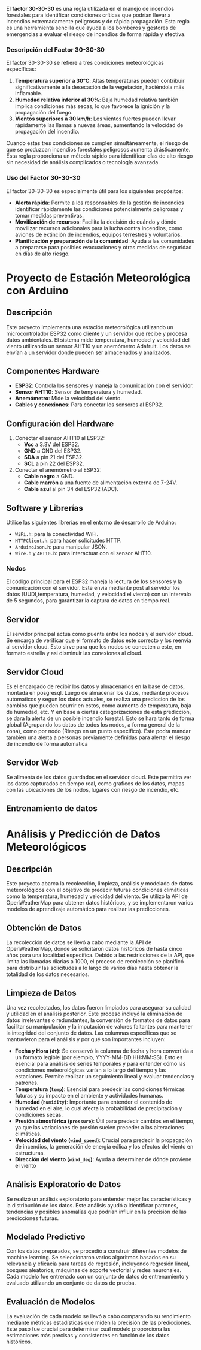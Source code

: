 El **factor 30-30-30** es una regla utilizada en el manejo de incendios forestales para identificar condiciones críticas que podrían llevar a incendios extremadamente peligrosos y de rápida propagación. Esta regla es una herramienta sencilla que ayuda a los bomberos y gestores de emergencias a evaluar el riesgo de incendios de forma rápida y efectiva.

### Descripción del Factor 30-30-30

El factor 30-30-30 se refiere a tres condiciones meteorológicas específicas:
1. **Temperatura superior a 30°C**: Altas temperaturas pueden contribuir significativamente a la desecación de la vegetación, haciéndola más inflamable.
2. **Humedad relativa inferior al 30%**: Baja humedad relativa también implica condiciones más secas, lo que favorece la ignición y la propagación del fuego.
3. **Vientos superiores a 30 km/h**: Los vientos fuertes pueden llevar rápidamente las llamas a nuevas áreas, aumentando la velocidad de propagación del incendio.

Cuando estas tres condiciones se cumplen simultáneamente, el riesgo de que se produzcan incendios forestales peligrosos aumenta drásticamente. Esta regla proporciona un método rápido para identificar días de alto riesgo sin necesidad de análisis complicados o tecnología avanzada.

### Uso del Factor 30-30-30

El factor 30-30-30 es especialmente útil para los siguientes propósitos:
- **Alerta rápida**: Permite a los responsables de la gestión de incendios identificar rápidamente las condiciones potencialmente peligrosas y tomar medidas preventivas.
- **Movilización de recursos**: Facilita la decisión de cuándo y dónde movilizar recursos adicionales para la lucha contra incendios, como aviones de extinción de incendios, equipos terrestres y voluntarios.
- **Planificación y preparación de la comunidad**: Ayuda a las comunidades a prepararse para posibles evacuaciones y otras medidas de seguridad en días de alto riesgo.


# Proyecto de Estación Meteorológica con Arduino

## Descripción
Este proyecto implementa una estación meteorológica utilizando un microcontrolador ESP32 como cliente y un servidor que recibe y procesa datos ambientales. El sistema mide temperatura, humedad y velocidad del viento utilizando un sensor AHT10 y un anemómetro Adafruit. Los datos se envían a un servidor donde pueden ser almacenados y analizados.

## Componentes Hardware
- **ESP32**: Controla los sensores y maneja la comunicación con el servidor.
- **Sensor AHT10**: Sensor de temperatura y humedad.
- **Anemómetro**: Mide la velocidad del viento.
- **Cables y conexiones**: Para conectar los sensores al ESP32.

## Configuración del Hardware
1. Conectar el sensor AHT10 al ESP32:
   - **Vcc** a 3.3V del ESP32.
   - **GND** a GND del ESP32.
   - **SDA** a pin 21 del ESP32.
   - **SCL** a pin 22 del ESP32.
2. Conectar el anemómetro al ESP32:
   - **Cable negro** a GND.
   - **Cable marrón** a una fuente de alimentación externa de 7-24V.
   - **Cable azul** al pin 34 del ESP32 (ADC).

## Software y Librerías
Utilice las siguientes librerías en el entorno de desarrollo de Arduino:
- `WiFi.h`: para la conectividad WiFi.
- `HTTPClient.h`: para hacer solicitudes HTTP.
- `ArduinoJson.h`: para manipular JSON.
- `Wire.h` y `AHT10.h`: para interactuar con el sensor AHT10.

### Nodos
El código principal para el ESP32 maneja la lectura de los sensores y la comunicación con el servidor. Este envia mediante post al servidor los datos (UUDI,temperatura, humedad, y velocidad el viento) con un intervalo de 5 segundos, para garantizar la captura de datos en tiempo real.

## Servidor
El servidor principal actua como puente entre los nodos y el servidor cloud. Se encarga de verificar que el formato de datos este correcto y los reenvia al servidor cloud. Esto sirve para que los nodos se conecten a este, en formato estrella y asi disminuir las conexiones al cloud.

## Servidor Cloud
Es el encargado de recibir los datos y almacenarlos en la base de datos, montada en posgresql. Luego de almacenar los datos, mediante procesos automaticos y segun los datos actuales, se realiza una prediccion de los cambios que pueden ocurrir en estos, como aumento de temperatura, baja de humedad, etc. Y en base a ciertas categorizaciones de esta prediccion, se dara la alerta de un posible incendio forestal. Esto se hara tanto de forma global (Agrupando los datos de todos los nodos, a forma general de la zona), como por nodo (Riesgo en un punto especifico). Este podra mandar tambien una alerta a personas previamente definidas para alertar el riesgo de incendio de forma automatica

## Servidor Web
Se alimenta de los datos guardados en el servidor cloud. Este permitira ver los datos capturados en tiempo real, como graficos de los datos, mapas con las ubicaciones de los nodos, lugares con riesgo de incendio, etc.

## Entrenamiento de datos

# Análisis y Predicción de Datos Meteorológicos

## Descripción
Este proyecto abarca la recolección, limpieza, análisis y modelado de datos meteorológicos con el objetivo de predecir futuras condiciones climáticas como la temperatura, humedad y velocidad del viento. Se utilizó la API de OpenWeatherMap para obtener datos históricos, y se implementaron varios modelos de aprendizaje automático para realizar las predicciones.

## Obtención de Datos
La recolección de datos se llevó a cabo mediante la API de OpenWeatherMap, donde se solicitaron datos históricos de hasta cinco años para una localidad específica. Debido a las restricciones de la API, que limita las llamadas diarias a 1000, el proceso de recolección se planificó para distribuir las solicitudes a lo largo de varios días hasta obtener la totalidad de los datos necesarios.

## Limpieza de Datos
Una vez recolectados, los datos fueron limpiados para asegurar su calidad y utilidad en el análisis posterior. Este proceso incluyó la eliminación de datos irrelevantes o redundantes, la conversión de formatos de datos para facilitar su manipulación y la imputación de valores faltantes para mantener la integridad del conjunto de datos. Las columnas específicas que se mantuvieron para el análisis y por qué son importantes incluyen:

- **Fecha y Hora (`dt`)**: Se conservó la columna de fecha y hora convertida a un formato legible (por ejemplo, YYYY-MM-DD HH:MM:SS). Esto es esencial para análisis de series temporales y para entender cómo las condiciones meteorológicas varían a lo largo del tiempo y las estaciones. Permite realizar un seguimiento lineal y evaluar tendencias y patrones.
- **Temperatura (`temp`)**: Esencial para predecir las condiciones térmicas futuras y su impacto en el ambiente y actividades humanas.
- **Humedad (`humidity`)**: Importante para entender el contenido de humedad en el aire, lo cual afecta la probabilidad de precipitación y condiciones secas.
- **Presión atmosférica (`pressure`)**: Útil para predecir cambios en el tiempo, ya que las variaciones de presión suelen preceder a las alteraciones climáticas.
- **Velocidad del viento (`wind_speed`)**: Crucial para predecir la propagación de incendios, la generación de energía eólica y los efectos del viento en estructuras.
- **Dirección del viento (`wind_deg`)**: Ayuda a determinar de dónde proviene el viento


## Análisis Exploratorio de Datos
Se realizó un análisis exploratorio para entender mejor las características y la distribución de los datos. Este análisis ayudó a identificar patrones, tendencias y posibles anomalías que podrían influir en la precisión de las predicciones futuras.

## Modelado Predictivo
Con los datos preparados, se procedió a construir diferentes modelos de machine learning. Se seleccionaron varios algoritmos basados en su relevancia y eficacia para tareas de regresión, incluyendo regresión lineal, bosques aleatorios, máquinas de soporte vectorial y redes neuronales. Cada modelo fue entrenado con un conjunto de datos de entrenamiento y evaluado utilizando un conjunto de datos de prueba.

## Evaluación de Modelos
La evaluación de cada modelo se llevó a cabo comparando su rendimiento mediante métricas estadísticas que miden la precisión de las predicciones. Este paso fue crucial para determinar cuál modelo proporciona las estimaciones más precisas y consistentes en función de los datos históricos.

